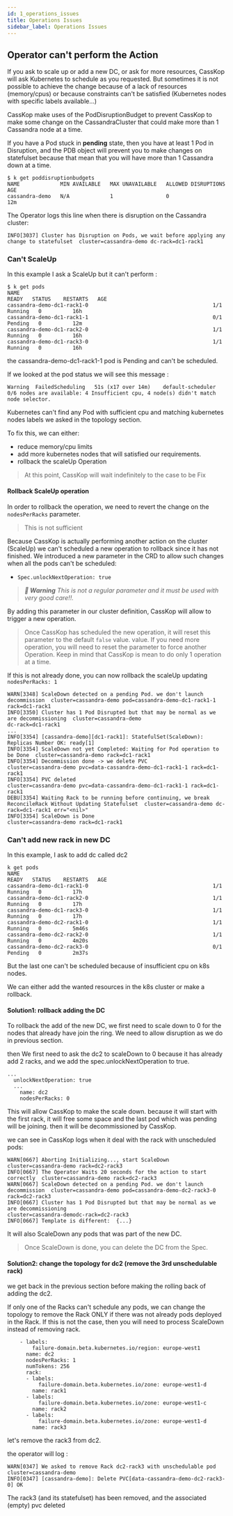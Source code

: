 ```yaml
---
id: 1_operations_issues
title: Operations Issues
sidebar_label: Operations Issues
---
```


## Operator can't perform the Action

If you ask to scale up or add a new DC, or ask for more resources, CassKop will ask Kubernetes to schedule as you
requested.
But sometimes it is not possible to achieve the change because of a lack of resources (memory/cpus) or because
constraints can't be satisfied (Kubernetes nodes with specific labels available...)

CassKop make uses of the PodDisruptionBudget to prevent CassKop to make some change on the CassandraCluster that could
make more than 1 Cassandra node at a time. 

If you have a Pod stuck in **pending** state, then you have at least 1 Pod in Disruption, and the PDB object will
prevent you to make changes on statefulset because that mean that you will have more than 1 Cassandra down at a time.

```console
$ k get poddisruptionbudgets
NAME             MIN AVAILABLE   MAX UNAVAILABLE   ALLOWED DISRUPTIONS   AGE
cassandra-demo   N/A             1                 0                     12m
```

The Operator logs this line when there is disruption on the Cassandra cluster:

```logs
INFO[3037] Cluster has Disruption on Pods, we wait before applying any change to statefulset  cluster=cassandra-demo dc-rack=dc1-rack1
```


### Can't ScaleUp

In this example I ask a ScaleUp but it can't perform :

```console
$ k get pods
NAME                                                              READY   STATUS    RESTARTS   AGE
cassandra-demo-dc1-rack1-0                                        1/1     Running   0          16h
cassandra-demo-dc1-rack1-1                                        0/1     Pending   0          12m
cassandra-demo-dc1-rack2-0                                        1/1     Running   0          16h
cassandra-demo-dc1-rack3-0                                        1/1     Running   0          16h
```

the cassandra-demo-dc1-rack1-1 pod is Pending and can't be scheduled.

If we looked at the pod status we will see this message :

```
Warning  FailedScheduling   51s (x17 over 14m)    default-scheduler   0/6 nodes are available: 4 Insufficient cpu, 4 node(s) didn't match node selector.
```

Kubernetes can't find any Pod with sufficient cpu and matching kubernetes nodes labels we asked in the topology section.

To fix this, we can either:
- reduce memory/cpu limits
- add more kubernetes nodes that will satisfied our requirements.
- rollback the scaleUp Operation

> At this point, CassKop will wait indefinitely to the case to be Fix


#### Rollback ScaleUp operation

In order to rollback the operation, we need to revert the change on the `nodesPerRacks` parameter.

> This is not sufficient

Because CassKop is actually performing another action on the cluster (ScaleUp) we can't scheduled a new operation to
rollback since it has not finished.
We introduced a new parameter in the CRD to allow such changes when all the pods can't be scheduled:
- `Spec.unlockNextOperation: true`

> _**:triangular_flag_on_post: Warning** This is not a regular parameter and it must be used with very good care!!._


By adding this parameter in our cluster definition, CassKop will allow to trigger a new operation.

> Once CassKop has scheduled the new operation, it will reset this parameter to the default `false` value.
> value. If you need more operation, you will need to reset the parameter to force another Operation.
> Keep in mind that CassKop is mean to do only 1 operation at a time.


If this is not already done, you can now rollback the scaleUp updating `nodesPerRacks: 1`

```
WARN[3348] ScaleDown detected on a pending Pod. we don't launch decommission  cluster=cassandra-demo pod=cassandra-demo-dc1-rack1-1 rack=dc1-rack1
INFO[3350] Cluster has 1 Pod Disrupted but that may be normal as we are decommissioning  cluster=cassandra-demo
dc-rack=dc1-rack1
...
INFO[3354] [cassandra-demo][dc1-rack1]: StatefulSet(ScaleDown): Replicas Number OK: ready[1] 
INFO[3354] ScaleDown not yet Completed: Waiting for Pod operation to be Done  cluster=cassandra-demo rack=dc1-rack1
INFO[3354] Decommission done -> we delete PVC            cluster=cassandra-demo pvc=data-cassandra-demo-dc1-rack1-1 rack=dc1-rack1
INFO[3354] PVC deleted                                   cluster=cassandra-demo pvc=data-cassandra-demo-dc1-rack1-1 rack=dc1-rack1
DEBU[3354] Waiting Rack to be running before continuing, we break ReconcileRack Without Updating Statefulset  cluster=cassandra-demo dc-rack=dc1-rack1 err="<nil>"
INFO[3354] ScaleDown is Done                             cluster=cassandra-demo rack=dc1-rack1
```


### Can't add new rack in new DC

In this example, I ask to add dc called dc2

```
k get pods
NAME                                                              READY   STATUS    RESTARTS   AGE
cassandra-demo-dc1-rack1-0                                        1/1     Running   0          17h
cassandra-demo-dc1-rack2-0                                        1/1     Running   0          17h
cassandra-demo-dc1-rack3-0                                        1/1     Running   0          17h
cassandra-demo-dc2-rack1-0                                        1/1     Running   0          5m46s
cassandra-demo-dc2-rack2-0                                        1/1     Running   0          4m20s
cassandra-demo-dc2-rack3-0                                        0/1     Pending   0          2m37s
```

But the last one can't be scheduled because of insufficient cpu on k8s nodes.

We can either add the wanted resources in the k8s cluster or make a rollback.

#### Solution1: rollback adding the DC

To rollback the add of the new DC, we first need to scale down to 0 for the nodes that already have join the ring.
We need to allow disruption as we do in previous section.

then We first need to ask the dc2 to scaleDown to 0 because it has already add 2 racks, and we add the
spec.unlockNextOperation to true.

```
...
  unlockNextOperation: true
  ...
    name: dc2
    nodesPerRacks: 0
```

This will allow CassKop to make the scale down. because it will start with the first rack, it will free some space and
the last pod which was pending will be joining. then it will be decommissioned by CassKop.

we can see in CassKop logs when it deal with the rack with unscheduled pods:

```
WARN[0667] Aborting Initializing..., start ScaleDown                      cluster=cassandra-demo rack=dc2-rack3
INFO[0667] The Operator Waits 20 seconds for the action to start correctly  cluster=cassandra-demo rack=dc2-rack3
WARN[0667] ScaleDown detected on a pending Pod. we don't launch decommission  cluster=cassandra-demo pod=cassandra-demo-dc2-rack3-0 rack=dc2-rack3
INFO[0667] Cluster has 1 Pod Disrupted but that may be normal as we are decommissioning
cluster=cassandra-demodc-rack=dc2-rack3
INFO[0667] Template is different:  {...}
```

It will also ScaleDown any pods that was part of the new DC.

> Once ScaleDown is done, you can delete the DC from the Spec.

#### Solution2: change the topology for dc2 (remove the 3rd unschedulable rack)

we get back in the previous section before making the rolling back of adding the dc2.

If only one of the Racks can't schedule any pods, we can change the topology to remove the Rack ONLY if there was not already
pods deployed in the Rack. If this is not the case, then you will need to process ScaleDown instead of removing rack.

```
    - labels:
        failure-domain.beta.kubernetes.io/region: europe-west1
      name: dc2
      nodesPerRacks: 1
      numTokens: 256
      rack:
      - labels:
          failure-domain.beta.kubernetes.io/zone: europe-west1-d
        name: rack1
      - labels:
          failure-domain.beta.kubernetes.io/zone: europe-west1-c
        name: rack2
      - labels:
          failure-domain.beta.kubernetes.io/zone: europe-west1-d
        name: rack3
```

let's remove the rack3 from dc2.

the operator will log :

```
WARN[0347] We asked to remove Rack dc2-rack3 with unschedulable pod  cluster=cassandra-demo
INFO[0347] [cassandra-demo]: Delete PVC[data-cassandra-demo-dc2-rack3-0] OK 
```

The rack3 (and its statefulset) has been removed, and the associated (empty) pvc deleted

